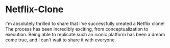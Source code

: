# Netflix-Clone
I'm absolutely thrilled to share that I've successfully created a Netflix clone! The process has been incredibly exciting, from conceptualization to execution. Being able to replicate such an iconic platform has been a dream come true, and I can't wait to share it with everyone.
